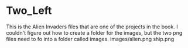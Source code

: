 # Two_Left
This is the Alien Invaders files that are one of the projects in the book. I couldn't figure out how to create a folder for the images, but the two png files need to fo into a folder called images.
images/alien.png ship.png
